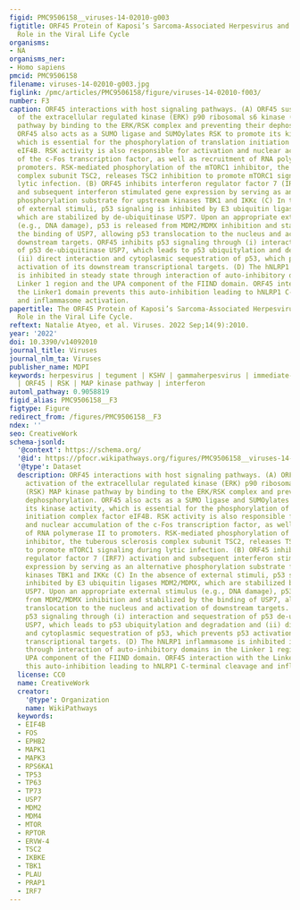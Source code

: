 ```yaml
---
figid: PMC9506158__viruses-14-02010-g003
figtitle: ORF45 Protein of Kaposi’s Sarcoma-Associated Herpesvirus and Its Critical
  Role in the Viral Life Cycle
organisms:
- NA
organisms_ner:
- Homo sapiens
pmcid: PMC9506158
filename: viruses-14-02010-g003.jpg
figlink: /pmc/articles/PMC9506158/figure/viruses-14-02010-f003/
number: F3
caption: ORF45 interactions with host signaling pathways. (A) ORF45 sustains activation
  of the extracellular regulated kinase (ERK) p90 ribosomal s6 kinase (RSK) MAP kinase
  pathway by binding to the ERK/RSK complex and preventing their dephosphorylation.
  ORF45 also acts as a SUMO ligase and SUMOylates RSK to promote its kinase activity,
  which is essential for the phosphorylation of translation initiation complex factor
  eIF4B. RSK activity is also responsible for activation and nuclear accumulation
  of the c-Fos transcription factor, as well as recruitment of RNA polymerase II to
  promoters. RSK-mediated phosphorylation of the mTORC1 inhibitor, the tuberous sclerosis
  complex subunit TSC2, releases TSC2 inhibition to promote mTORC1 signaling during
  lytic infection. (B) ORF45 inhibits interferon regulator factor 7 (IRF7) activation
  and subsequent interferon stimulated gene expression by serving as an alternative
  phosphorylation substrate for upstream kinases TBK1 and IKKε (C) In the absence
  of external stimuli, p53 signaling is inhibited by E3 ubiquitin ligases MDM2/MDMX,
  which are stabilized by de-ubiquitinase USP7. Upon an appropriate external stimulus
  (e.g., DNA damage), p53 is released from MDM2/MDMX inhibition and stabilized by
  the binding of USP7, allowing p53 translocation to the nucleus and activation of
  downstream targets. ORF45 inhibits p53 signaling through (i) interaction and sequestration
  of p53 de-ubiquitinase USP7, which leads to p53 ubiquitylation and degradation and
  (ii) direct interaction and cytoplasmic sequestration of p53, which prevents p53
  activation of its downstream transcriptional targets. (D) The hNLRP1 inflammasome
  is inhibited in steady state through interaction of auto-inhibitory domains in the
  Linker 1 region and the UPA component of the FIIND domain. ORF45 interaction with
  the Linker1 domain prevents this auto-inhibition leading to hNLRP1 C-terminal cleavage
  and inflammasome activation.
papertitle: The ORF45 Protein of Kaposi’s Sarcoma-Associated Herpesvirus and Its Critical
  Role in the Viral Life Cycle.
reftext: Natalie Atyeo, et al. Viruses. 2022 Sep;14(9):2010.
year: '2022'
doi: 10.3390/v14092010
journal_title: Viruses
journal_nlm_ta: Viruses
publisher_name: MDPI
keywords: herpesvirus | tegument | KSHV | gammaherpesvirus | immediate-early gene
  | ORF45 | RSK | MAP kinase pathway | interferon
automl_pathway: 0.9058819
figid_alias: PMC9506158__F3
figtype: Figure
redirect_from: /figures/PMC9506158__F3
ndex: ''
seo: CreativeWork
schema-jsonld:
  '@context': https://schema.org/
  '@id': https://pfocr.wikipathways.org/figures/PMC9506158__viruses-14-02010-g003.html
  '@type': Dataset
  description: ORF45 interactions with host signaling pathways. (A) ORF45 sustains
    activation of the extracellular regulated kinase (ERK) p90 ribosomal s6 kinase
    (RSK) MAP kinase pathway by binding to the ERK/RSK complex and preventing their
    dephosphorylation. ORF45 also acts as a SUMO ligase and SUMOylates RSK to promote
    its kinase activity, which is essential for the phosphorylation of translation
    initiation complex factor eIF4B. RSK activity is also responsible for activation
    and nuclear accumulation of the c-Fos transcription factor, as well as recruitment
    of RNA polymerase II to promoters. RSK-mediated phosphorylation of the mTORC1
    inhibitor, the tuberous sclerosis complex subunit TSC2, releases TSC2 inhibition
    to promote mTORC1 signaling during lytic infection. (B) ORF45 inhibits interferon
    regulator factor 7 (IRF7) activation and subsequent interferon stimulated gene
    expression by serving as an alternative phosphorylation substrate for upstream
    kinases TBK1 and IKKε (C) In the absence of external stimuli, p53 signaling is
    inhibited by E3 ubiquitin ligases MDM2/MDMX, which are stabilized by de-ubiquitinase
    USP7. Upon an appropriate external stimulus (e.g., DNA damage), p53 is released
    from MDM2/MDMX inhibition and stabilized by the binding of USP7, allowing p53
    translocation to the nucleus and activation of downstream targets. ORF45 inhibits
    p53 signaling through (i) interaction and sequestration of p53 de-ubiquitinase
    USP7, which leads to p53 ubiquitylation and degradation and (ii) direct interaction
    and cytoplasmic sequestration of p53, which prevents p53 activation of its downstream
    transcriptional targets. (D) The hNLRP1 inflammasome is inhibited in steady state
    through interaction of auto-inhibitory domains in the Linker 1 region and the
    UPA component of the FIIND domain. ORF45 interaction with the Linker1 domain prevents
    this auto-inhibition leading to hNLRP1 C-terminal cleavage and inflammasome activation.
  license: CC0
  name: CreativeWork
  creator:
    '@type': Organization
    name: WikiPathways
  keywords:
  - EIF4B
  - FOS
  - EPHB2
  - MAPK1
  - MAPK3
  - RPS6KA1
  - TP53
  - TP63
  - TP73
  - USP7
  - MDM2
  - MDM4
  - MTOR
  - RPTOR
  - ERVW-4
  - TSC2
  - IKBKE
  - TBK1
  - PLAU
  - PRAP1
  - IRF7
---
```

